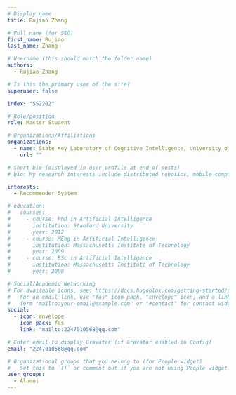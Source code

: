 ```yaml
---
# Display name
title: Rujiao Zhang

# Full name (for SEO)
first_name: Rujiao
last_name: Zhang

# Username (this should match the folder name)
authors:
  - Rujiao Zhang

# Is this the primary user of the site?
superuser: false

index: "SS2202"

# Role/position
role: Master Student

# Organizations/Affiliations
organizations:
  - name: State Key Laboratory of Cognitive Intelligence, University of Science and Technology of China
    url: ""

# Short bio (displayed in user profile at end of posts)
# bio: My research interests include distributed robotics, mobile computing and programmable matter.

interests:
  - Recommender System

# education:
#   courses:
#     - course: PhD in Artificial Intelligence
#       institution: Stanford University
#       year: 2012
#     - course: MEng in Artificial Intelligence
#       institution: Massachusetts Institute of Technology
#       year: 2009
#     - course: BSc in Artificial Intelligence
#       institution: Massachusetts Institute of Technology
#       year: 2008

# Social/Academic Networking
# For available icons, see: https://docs.hugoblox.com/getting-started/page-builder/#icons
#   For an email link, use "fas" icon pack, "envelope" icon, and a link in the
#   form "mailto:your-email@example.com" or "#contact" for contact widget.
social:
  - icon: envelope
    icon_pack: fas
    link: "mailto:2247010568@qq.com"

# Enter email to display Gravatar (if Gravatar enabled in Config)
email: "2247010568@qq.com"

# Organizational groups that you belong to (for People widget)
#   Set this to `[]` or comment out if you are not using People widget.
user_groups:
  - Alumni
---
```

